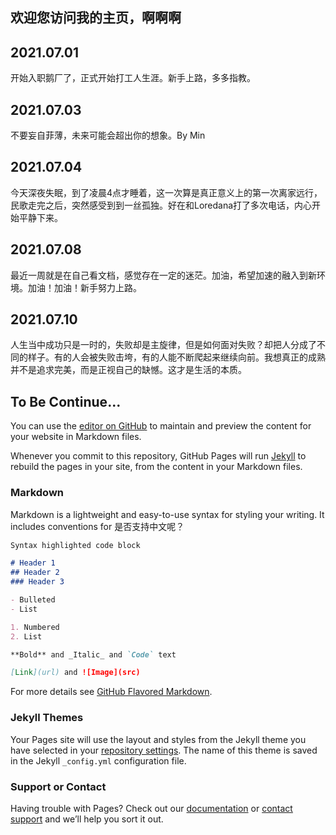 ## 欢迎您访问我的主页，啊啊啊
## 2021.07.01
开始入职鹅厂了，正式开始打工人生涯。新手上路，多多指教。
## 2021.07.03
不要妄自菲薄，未来可能会超出你的想象。By Min
## 2021.07.04
今天深夜失眠，到了凌晨4点才睡着，这一次算是真正意义上的第一次离家远行，民歌走完之后，突然感受到到一丝孤独。好在和Loredana打了多次电话，内心开始平静下来。
## 2021.07.08
最近一周就是在自己看文档，感觉存在一定的迷茫。加油，希望加速的融入到新环境。加油！加油！新手努力上路。
## 2021.07.10
人生当中成功只是一时的，失败却是主旋律，但是如何面对失败？却把人分成了不同的样子。有的人会被失败击垮，有的人能不断爬起来继续向前。我想真正的成熟并不是追求完美，而是正视自己的缺憾。这才是生活的本质。

## To Be Continue...
You can use the [editor on GitHub](https://github.com/FloydEdwin/FloydEdwin.github.io/edit/main/index.md) to maintain and preview the content for your website in Markdown files.

Whenever you commit to this repository, GitHub Pages will run [Jekyll](https://jekyllrb.com/) to rebuild the pages in your site, from the content in your Markdown files.

### Markdown

Markdown is a lightweight and easy-to-use syntax for styling your writing. It includes conventions for
是否支持中文呢？
```markdown
Syntax highlighted code block

# Header 1
## Header 2
### Header 3

- Bulleted
- List

1. Numbered
2. List

**Bold** and _Italic_ and `Code` text

[Link](url) and ![Image](src)
```

For more details see [GitHub Flavored Markdown](https://guides.github.com/features/mastering-markdown/).

### Jekyll Themes

Your Pages site will use the layout and styles from the Jekyll theme you have selected in your [repository settings](https://github.com/FloydEdwin/FloydEdwin.github.io/settings/pages). The name of this theme is saved in the Jekyll `_config.yml` configuration file.

### Support or Contact

Having trouble with Pages? Check out our [documentation](https://docs.github.com/categories/github-pages-basics/) or [contact support](https://support.github.com/contact) and we’ll help you sort it out.
